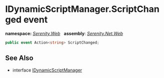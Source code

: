 # IDynamicScriptManager.ScriptChanged event
**namespace:** *[Serenity.Web](../../README.md#serenity.web-namespace)*   **assembly**: *[Serenity.Net.Web](../../README.md)*

```csharp
public event Action<string> ScriptChanged;
```

## See Also

* interface [IDynamicScriptManager](../IDynamicScriptManager.md)